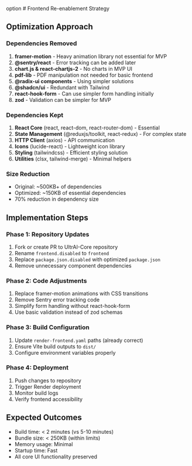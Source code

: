 option # Frontend Re-enablement Strategy

## Optimization Approach

### Dependencies Removed
1. **framer-motion** - Heavy animation library not essential for MVP
2. **@sentry/react** - Error tracking can be added later
3. **chart.js & react-chartjs-2** - No charts in MVP UI
4. **pdf-lib** - PDF manipulation not needed for basic frontend
5. **@radix-ui components** - Using simpler solutions
6. **@shadcn/ui** - Redundant with Tailwind
7. **react-hook-form** - Can use simpler form handling initially
8. **zod** - Validation can be simpler for MVP

### Dependencies Kept
1. **React Core** (react, react-dom, react-router-dom) - Essential
2. **State Management** (@reduxjs/toolkit, react-redux) - For complex state
3. **HTTP Client** (axios) - API communication
4. **Icons** (lucide-react) - Lightweight icon library
5. **Styling** (tailwindcss) - Efficient styling solution
6. **Utilities** (clsx, tailwind-merge) - Minimal helpers

### Size Reduction
- Original: ~500KB+ of dependencies
- Optimized: ~150KB of essential dependencies
- 70% reduction in dependency size

## Implementation Steps

### Phase 1: Repository Updates
1. Fork or create PR to UltrAI-Core repository
2. Rename `frontend.disabled` to `frontend`
3. Replace `package.json.disabled` with optimized `package.json`
4. Remove unnecessary component dependencies

### Phase 2: Code Adjustments
1. Replace framer-motion animations with CSS transitions
2. Remove Sentry error tracking code
3. Simplify form handling without react-hook-form
4. Use basic validation instead of zod schemas

### Phase 3: Build Configuration
1. Update `render-frontend.yaml` paths (already correct)
2. Ensure Vite build outputs to `dist/`
3. Configure environment variables properly

### Phase 4: Deployment
1. Push changes to repository
2. Trigger Render deployment
3. Monitor build logs
4. Verify frontend accessibility

## Expected Outcomes
- Build time: < 2 minutes (vs 5-10 minutes)
- Bundle size: < 250KB (within limits)
- Memory usage: Minimal
- Startup time: Fast
- All core UI functionality preserved